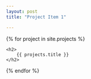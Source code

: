 ```yaml
---
layout: post
title: "Project Item 1"

---
```


{% for project in site.projects %}

	<h2>
		{{ projects.title }}
	</h2>
{% endfor %}